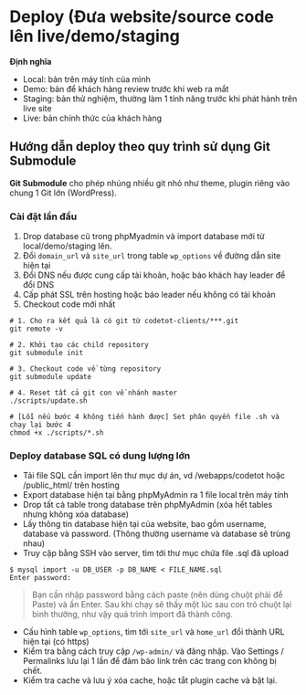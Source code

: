 # Deploy (Đưa website/source code lên live/demo/staging

**Định nghĩa**
- Local: bản trên máy tính của mình
- Demo: bản để khách hàng review trước khi web ra mắt
- Staging: bản thử nghiệm, thường làm 1 tính năng trước khi phát hành trên live site
- Live: bản chính thức của khách hàng

## Hướng dẫn deploy theo quy trình sử dụng Git Submodule

**Git Submodule** cho phép nhúng nhiều git nhỏ như theme, plugin riêng vào chung 1 Git lớn (WordPress).

### Cài đặt lần đầu

1. Drop database cũ trong phpMyadmin và import database mới từ local/demo/staging lên.
2. Đổi `domain_url` và `site_url` trong table `wp_options` về đường dẫn site hiện tại
3. Đổi DNS nếu được cung cấp tài khoản, hoặc báo khách hay leader để đổi DNS
4. Cấp phát SSL trên hosting hoặc báo leader nếu không có tài khoản
5. Checkout code mới nhất

```
# 1. Cho ra kết quả là có git từ codetot-clients/***.git
git remote -v

# 2. Khởi tạo các child repository
git submodule init

# 3. Checkout code về từng repository
git submodule update

# 4. Reset tất cả git con về nhánh master
./scripts/update.sh

# [Lỗi nếu bước 4 không tiến hành được] Set phân quyền file .sh và chạy lại bước 4
chmod +x ./scripts/*.sh
```

### Deploy database SQL có dung lượng lớn

- Tải file SQL cần import lên thư mục dự án, vd /webapps/codetot hoặc /public_html/ trên hosting
- Export database hiện tại bằng phpMyAdmin ra 1 file local trên máy tính
- Drop tất cả table trong database trên phpMyAdmin (xóa hết tables nhưng không xóa database)
- Lấy thông tin database hiện tại của website, bao gồm username, database và password. (Thông thường username và database sẽ trùng nhau)
- Truy cập bằng SSH vào server, tìm tới thư mục chứa file .sql đã upload

```
$ mysql import -u DB_USER -p DB_NAME < FILE_NAME.sql
Enter password:
```

> Bạn cần nhập password bằng cách paste (nên dùng chuột phải để Paste) và ấn Enter. Sau khi chạy sẽ thấy một lúc sau con trỏ chuột lại bình thường, như vậy quá trình import đã thành công.

- Cấu hình table `wp_options`, tìm tới `site_url` và `home_url` đổi thành URL hiện tại (có https)
- Kiểm tra bằng cách truy cập `/wp-admin/` và đăng nhập. Vào Settings / Permalinks lưu lại 1 lần để đảm bảo link trên các trang con không bị chết.
- Kiểm tra cache và lưu ý xóa cache, hoặc tắt plugin cache và bật lại.

